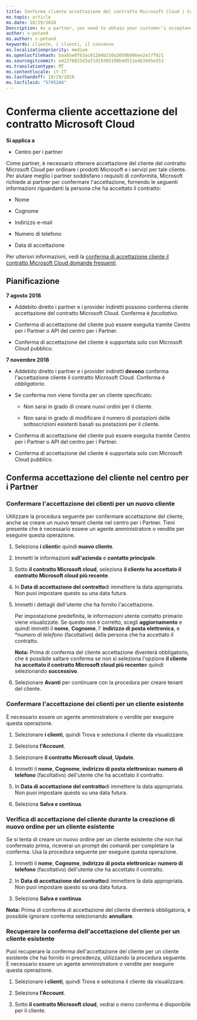 ```yaml
---
title: Conferma cliente accettazione del contratto Microsoft Cloud | Centro per i partner
ms.topic: article
ms.date: 10/29/2018
Description: As a partner, you need to obtain your customer’s acceptance of the Microsoft Cloud Agreement before you can order Microsoft products and services for that customer. To better help partners meet compliance requirements, Microsoft asks partners to confirm acceptance by providing certain details regarding the person who accepted the agreement.
author: v-petand
ms.author: v-petand
keywords: cliente, i clienti, il consenso
ms.localizationpriority: medium
ms.openlocfilehash: baab5e0fb3ac01284b210a2059b006ee2e17f921
ms.sourcegitcommit: ed22f6825d3af1d19385198b4d511e4b39d5e353
ms.translationtype: MT
ms.contentlocale: it-IT
ms.lasthandoff: 10/29/2018
ms.locfileid: "5795284"
---
```

# <a name="confirm-customer-acceptance-of-the-microsoft-cloud-agreement"></a>Conferma cliente accettazione del contratto Microsoft Cloud

**Si applica a**
-  Centro per i partner

Come partner, è necessario ottenere accettazione del cliente del contratto Microsoft Cloud per ordinare i prodotti Microsoft e i servizi per tale cliente. Per aiutare meglio i partner soddisfano i requisiti di conformità, Microsoft richiede ai partner per confermare l'accettazione, fornendo le seguenti informazioni riguardanti la persona che ha accettato il contratto: 

-   Nome

-   Cognome

-   Indirizzo e-mail

-   Numero di telefono

-   Data di accettazione

Per ulteriori informazioni, vedi la [conferma di accettazione cliente il contratto Microsoft Cloud domande frequenti](https://docs.microsoft.com/en-us/partner-center/confirm-consent-faq).

## <a name="schedule"></a>Pianificazione

**7 agosto 2018**

-   Addebito diretto i partner e i provider indiretti possono conferma cliente accettazione del contratto Microsoft Cloud. Conferma è *facoltativo*.

-   Conferma di accettazione del cliente può essere eseguita tramite Centro per i Partner o API del centro per i Partner.

-   Conferma di accettazione del cliente è supportata solo con Microsoft Cloud pubblico.


**7 novembre 2018**

-   Addebito diretto i partner e i provider indiretti **devono** conferma l'accettazione cliente il contratto Microsoft Cloud. Conferma è *obbligatorio*.

-   Se conferma non viene fornita per un cliente specificato:

    -   Non sarai in grado di creare nuovi ordini per il cliente.

    -   Non sarai in grado di modificare il numero di postazioni delle sottoscrizioni esistenti basati su postazioni per il cliente.

-   Conferma di accettazione del cliente può essere eseguita tramite Centro per i Partner o API del centro per i Partner.

-   Conferma di accettazione del cliente è supportata solo con Microsoft Cloud pubblico.


## <a name="confirming-customer-acceptance-in-partner-center"></a>Conferma accettazione del cliente nel centro per i Partner

### <a name="confirm-customer-acceptance-for-a-new-customer"></a>Confermare l'accettazione dei clienti per un nuovo cliente

Utilizzare la procedura seguente per confermare accettazione del cliente, anche se creare un nuovo tenant cliente nel centro per i Partner. Tieni presente che è necessario essere un agente amministratore o vendite per eseguire questa operazione. 
1.  Seleziona **i clienti**e quindi **nuovo cliente**.

2.  Immetti le informazioni **sull'azienda** e **contatto principale**.

3.  Sotto **il contratto Microsoft cloud**, seleziona **il cliente ha accettato il contratto Microsoft cloud più recente**. 

4.  In **Data di accettazione del contratto**di immettere la data appropriata. Non puoi impostare questo su una data futura.

5.  Immetti i dettagli dell'utente che ha fornito l'accettazione. 

    Per impostazione predefinita, le informazioni utente contatto primario viene visualizzate. Se questo non è corretto, scegli **aggiornamento** e quindi immetti il **nome**, **Cognome**, l' **indirizzo di posta elettronica**, e **numero di telefono* (facoltativo) della persona che ha accettato il contratto.

    **Nota:** Prima di conferma del cliente accettazione diventerà obbligatorio, che è possibile saltare conferma se non si seleziona l'opzione **il cliente ha accettato il contratto Microsoft cloud più recente**e quindi selezionando **successivo**.

6.  Selezionare **Avanti** per continuare con la procedura per creare tenant del cliente.

### <a name="confirm-customer-acceptance-for-an-existing-customer"></a>Confermare l'accettazione dei clienti per un cliente esistente

È necessario essere un agente amministratore o vendite per eseguire questa operazione. 

1.  Selezionare **i clienti**, quindi Trova e seleziona il cliente da visualizzare. 

2.  Seleziona **l'Account**.

3.  Selezionare **il contratto Microsoft cloud**, **Update**.

4.  Immetti il **nome**, **Cognome**, **indirizzo di posta elettronica**e **numero di telefono** (facoltativo) dell'utente che ha accettato il contratto.

5.  In **Data di accettazione del contratto**di immettere la data appropriata. Non puoi impostare questo su una data futura.

6.  Seleziona **Salva e continua**.

### <a name="confirm-customer-acceptance-while-creating-new-order-for-an-existing-customer"></a>Verifica di accettazione del cliente durante la creazione di nuovo ordine per un cliente esistente

Se si tenta di creare un nuovo ordine per un cliente esistente che non hai confermato prima, riceverai un prompt dei comandi per completare la conferma. Usa la procedura seguente per eseguire questa operazione. 

1.  Immetti il **nome**, **Cognome**, **indirizzo di posta elettronica**e **numero di telefono** (facoltativo) dell'utente che ha accettato il contratto.

2.  In **Data di accettazione del contratto**di immettere la data appropriata. Non puoi impostare questo su una data futura.

3.  Seleziona **Salva e continua**.

**Nota:** Prima di conferma di accettazione del cliente diventerà obbligatoria, è possibile ignorare conferma selezionando **annullare**.

### <a name="retrieve-confirmation-of-customer-acceptance-for-an-existing-customer"></a>Recuperare la conferma dell'accettazione del cliente per un cliente esistente

Puoi recuperare la conferma dell'accettazione del cliente per un cliente esistente che hai fornito in precedenza, utilizzando la procedura seguente. È necessario essere un agente amministratore o vendite per eseguire questa operazione. 

1.  Selezionare **i clienti**, quindi Trova e seleziona il cliente da visualizzare. 

2.  Seleziona **l'Account**.

3.  Sotto **il contratto Microsoft cloud**, vedrai o meno conferma è disponibile per il cliente.

